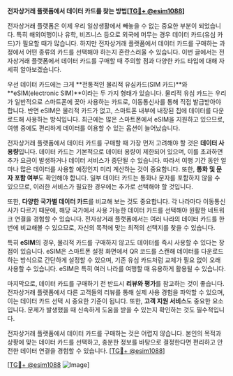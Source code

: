 **전자상거래 플랫폼에서 데이터 카드를 찾는 방법[[TG💪+ @esim1088](https://t.me/s/esim1088)]**

전자상거래 플랫폼은 이제 우리 일상생활에서 빼놓을 수 없는 중요한 부분이 되었습니다. 특히 해외여행이나 유학, 비즈니스 등으로 외국에 머무는 경우 데이터 카드(유심 카드)가 필요할 때가 많습니다. 하지만 전자상거래 플랫폼에서 데이터 카드를 구매하는 과정에서 어떤 종류의 카드를 선택해야 하는지 혼란스러울 수 있습니다. 이번 글에서는 전자상거래 플랫폼에서 데이터 카드를 구매할 때 주의할 점과 다양한 카드 타입에 대해 자세히 알아보겠습니다.

우선 데이터 카드에는 크게 **전통적인 물리적 유심카드(SIM 카드)**와 **eSIM(electronic SIM)**이라는 두 가지 형태가 있습니다. 물리적 유심 카드는 우리가 일반적으로 스마트폰에 꽂아 사용하는 카드로, 이동통신사를 통해 직접 발급받아야 합니다. 반면 eSIM은 물리적 카드가 없고, 스마트폰 내부에 내장된 칩에 데이터를 다운로드해 사용하는 방식입니다. 최근에는 많은 스마트폰에서 eSIM을 지원하고 있으므로, 여행 중에도 편리하게 데이터를 이용할 수 있는 옵션이 늘어났습니다.

전자상거래 플랫폼에서 데이터 카드를 구매할 때 가장 먼저 고려해야 할 것은 **데이터 사용량**입니다. 데이터 카드는 기본적으로 데이터 용량이 제한되어 있으며, 이를 초과하면 추가 요금이 발생하거나 데이터 서비스가 중단될 수 있습니다. 따라서 여행 기간 동안 얼마나 많은 데이터를 사용할 예정인지 미리 계산하는 것이 중요합니다. 또한, **통화 및 문자 포함 여부**도 확인해야 합니다. 일부 데이터 카드는 통화나 문자를 포함하지 않을 수 있으므로, 이러한 서비스가 필요한 경우에는 추가로 선택해야 할 것입니다.

또한, **다양한 국가별 데이터 카드**를 비교해 보는 것도 중요합니다. 각 나라마다 이동통신사가 다르기 때문에, 해당 국가에서 사용 가능한 데이터 카드를 선택해야 원활한 네트워크 연결을 경험할 수 있습니다. 전자상거래 플랫폼에서는 여러 나라의 데이터 카드를 한 번에 비교해볼 수 있으므로, 자신의 목적에 맞는 최적의 선택지를 찾을 수 있습니다.

특히 **eSIM**의 경우, 물리적 카드를 구매하지 않고도 데이터를 즉시 사용할 수 있다는 장점이 있습니다. eSIM은 스마트폰 설정 화면에서 QR 코드를 스캔해 데이터를 다운로드하는 방식으로 간단하게 설정할 수 있으며, 기존 유심 카드처럼 교체가 필요 없이 오래 사용할 수 있습니다. eSIM은 특히 여러 나라를 여행할 때 유용하게 활용될 수 있습니다.

마지막으로, 데이터 카드를 구매하기 전 반드시 **리뷰와 평가**를 참고하는 것이 좋습니다. 전자상거래 플랫폼에서 다른 고객들의 리뷰를 통해 실제 사용 경험을 파악할 수 있으며, 이는 데이터 카드 선택 시 중요한 기준이 됩니다. 또한, **고객 지원 서비스**도 중요한 요소입니다. 문제가 발생했을 때 신속하게 도움을 받을 수 있는지 확인하는 것도 필수적입니다.

전자상거래 플랫폼에서 데이터 카드를 구매하는 것은 어렵지 않습니다. 본인의 목적과 상황에 맞는 데이터 카드를 선택하고, 충분한 정보를 바탕으로 결정한다면 편리하고 안전한 데이터 연결을 경험할 수 있습니다. [[TG💪+ @esim1088](https://t.me/s/esim1088)]

[[TG💪+ @esim1088](https://t.me/s/esim1088) ![Image](https://i.postimg.cc/Y0z9fWf4/image.png)]